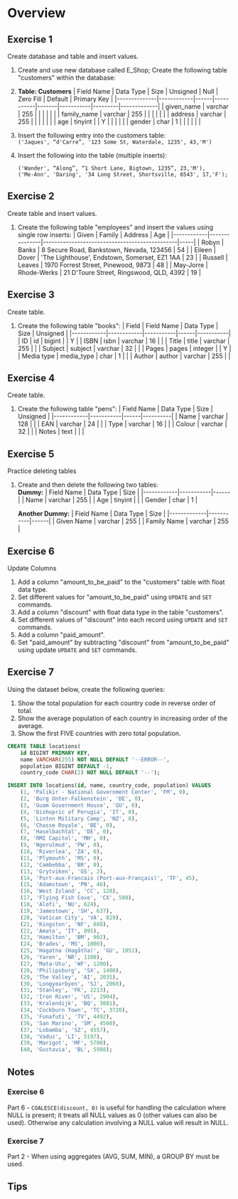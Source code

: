 # Overview

## Exercise 1
Create database and table and insert values.  
1. Create and use new database called E_Shop; Create the following table "customers" within the database:
2. **Table: Customers**
    | Field Name   | Data Type  | Size | Unsigned  | Null  | Zero Fill | Default | Primary Key |
    |--------------|------------|------|-----------|-------|-----------|---------|-------------|
    | given_name   | varchar    | 255  |           |       |           |         |             |
    | family_name  | varchar    | 255  |           |       |           |         |             |
    | address      | varchar    | 255  |           |       |           |         |             |
    | age          | tinyint    |      |     Y     |       |           |         |             |
    | gender       | char       | 1    |           |       |           |         |             | 

3. Insert the following entry into the customers table:  
   `('Jaques', “d'Carre”, '123 Some St, Waterdale, 1235', 43,'M')`
4. Insert the following into the table (multiple inserts):  
   ```
   ('Wander', “Along”, “1 Short Lane, Bigtown, 1235”, 23,'M'),  
   ('Me-Ann', 'Daring', '34 Long Street, Shortsville, 6543', 17,'F');
   ```

## Exercise 2
Create table and insert values.  
1. Create the following table "employees" and insert the values using single row inserts:
   | Given      | Family        | Address                                       | Age |
   |------------|---------------|-----------------------------------------------|-----|
   | Robyn      | Banks         | 8 Secure Road, Bankstown, Nevada, 123456      | 54  |
   | Eileen     | Dover         | 'The Lighthouse', Endstown, Somerset, EZ1 1AA | 23  |
   | Russell    | Leaves        | 1970 Forrest Street, Pinewood, 9873           | 48  |
   | May-Jorre  | Rhode-Werks   | 21 D'Toure Street, Ringswood, QLD, 4392       | 19  |

## Exercise 3
Create table.  
1. Create the following table "books":
   | Field      | Field Name | Data Type | Size | Unsigned  |
   |------------|------------|-----------|------|-----------|
   | ID         | id         | bigint    |      | Y         |
   | ISBN       | isbn       | varchar   | 16   |           |
   | Title      | title      | varchar   | 255  |           |
   | Subject    | subject    | varchar   | 32   |           |
   | Pages      | pages      | integer   |      | Y         |
   | Media type | media_type | char      | 1    |           |
   | Author     | author     | varchar   | 255  |           |
   
## Exercise 4
Create table.  
1. Create the following table "pens":
   | Field Name | Data Type | Size | Unsigned |
   |------------|-----------|------|----------|
   | Name       | varchar   | 128  |          |
   | EAN        | varchar   | 24   |          |
   | Type       | varchar   | 16   |          |
   | Colour     | varchar   | 32   |          |
   | Notes      | text      |      |          |

## Exercise 5
Practice deleting tables
1. Create and then delete the following two tables:  
   **Dummy:**
   | Field Name | Data Type | Size |
   |------------|-----------|------|
   | Name       | varchar   | 255  |
   | Age        | tinyint   |      |
   | Gender     | char      | 1    |

   **Another Dummy:**
   | Field Name  | Data Type | Size |
   |-------------|-----------|------|
   | Given Name  | varchar   | 255  |
   | Family Name | varchar   | 255  |

## Exercise 6
Update Columns
1. Add a column "amount_to_be_paid" to the "customers" table with float data type.
2. Set different values for "amount_to_be_paid" using `UPDATE` and `SET` commands.
3. Add a column "discount" with float data type in the table "customers".
4. Set different values of "discount" into each record using `UPDATE` and `SET` commands.
5. Add a column "paid_amount".
6. Set "paid_amount" by subtracting "discount" from "amount_to_be_paid" using update `UPDATE` and `SET` commands.

## Exercise 7
Using the dataset below, create the following queries:
1. Show the total population for each country code in reverse order of total.
2. Show the average population of each country in increasing  order of the average.
3. Show the first FIVE countries with zero total population.

```sql
CREATE TABLE locations(
    id BIGINT PRIMARY KEY,
    name VARCHAR(255) NOT NULL DEFAULT '--ERROR--',
    population BIGINT DEFAULT -1,
    country_code CHAR(2) NOT NULL DEFAULT '--');

INSERT INTO locations(id, name, country_code, population) VALUES
    (1, 'Palikir - National Government Center', 'FM', 0),
    (2, 'Burg Unter-Falkenstein', 'DE', 0),
    (3, 'Guam Government House', 'GU', 0),
    (4, 'bishopric of Perugia', 'IT', 0), 
    (5, 'Linton Military Camp', 'NZ', 0), 
    (6, 'Chasse Royale', 'BE', 0),
    (7, 'Haselbachtal', 'DE', 0),
    (8, 'RMI Capitol', 'MH', 0), 
    (9, 'Ngerulmud', 'PW', 0),
    (10, 'Riverlea', 'ZA', 0),
    (11, 'Plymouth', 'MS', 0),
    (12, 'Cambebba', 'BR', 0),
    (13, 'Grytviken', 'GS', 2),
    (14, 'Port-aux-Francais (Port-aux-Français)', 'TF', 45),
    (15, 'Adamstown', 'PN', 46),
    (16, 'West Island', 'CC', 120),
    (17, 'Flying Fish Cove', 'CX', 500),
    (18, 'Alofi', 'NU', 624),
    (19, 'Jamestown', 'SH', 637),
    (20, 'Vatican City', 'VA', 829),
    (21, 'Kingston', 'NF', 880),
    (22, 'Amato', 'IT', 895),
    (23, 'Hamilton', 'BM', 902),
    (24, 'Brades', 'MS', 1000),
    (25, 'Hagatna (Hagåtña)', 'GU', 1051),
    (26, 'Yaren', 'NR', 1100),
    (27, 'Mata-Utu', 'WF', 1200),
    (28, 'Philipsburg', 'SX', 1400),
    (29, 'The Valley', 'AI', 2035), 
    (30, 'Longyearbyen', 'SJ', 2060),
    (31, 'Stanley', 'FK', 2213),
    (32, 'Iron River', 'US', 2904),
    (33, 'Kralendijk', 'BQ', 3081),
    (34, 'Cockburn Town', 'TC', 3720),
    (35, 'Funafuti', 'TV', 4492),
    (36, 'San Marino', 'SM', 4500),
    (37, 'Lobamba', 'SZ', 4557),
    (38, 'Vaduz', 'LI', 5197),
    (39, 'Marigot', 'MF', 5700),
    (40, 'Gustavia', 'BL', 5988);
```

## Notes
### Exercise 6
Part 6 -  `COALESCE(discount, 0)` is useful for handling the calculation where NULL is present; it treats all NULL values as 0 (other values can also be used). Otherwise any calculation involving a NULL value will result in NULL.

### Exercise 7
Part 2 - When using aggregates (AVG, SUM, MIN), a GROUP BY must be used.

## Tips


